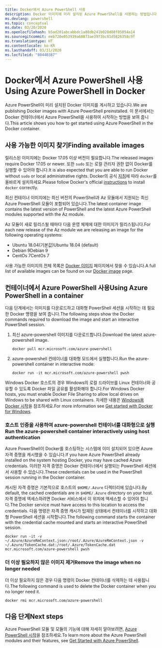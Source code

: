 ```yaml
---
title: Docker에서 Azure PowerShell 사용
description: Docker 이미지에 미리 설치된 Azure PowerShell을 사용하는 방법입니다.
ms.devlang: powershell
ms.topic: conceptual
ms.date: 03/20/2020
ms.openlocfilehash: b5ad201abcabbdc1a88db241b028d88f05054a14
ms.sourcegitcommit: eeb720e053939a68873ae3973bc81d5826358c9f
ms.translationtype: HT
ms.contentlocale: ko-KR
ms.lasthandoff: 03/31/2020
ms.locfileid: "80440387"
---
```

# <a name="using-azure-powershell-in-docker"></a><span data-ttu-id="497cb-103">Docker에서 Azure PowerShell 사용</span><span class="sxs-lookup"><span data-stu-id="497cb-103">Using Azure PowerShell in Docker</span></span>

<span data-ttu-id="497cb-104">Azure PowerShell이 미리 설치된 Docker 이미지를 게시하고 있습니다.</span><span class="sxs-lookup"><span data-stu-id="497cb-104">We are publishing Docker images with Azure PowerShell preinstalled.</span></span> <span data-ttu-id="497cb-105">이 문서에서는 Docker 컨테이너에서 Azure PowerShell을 사용하여 시작하는 방법을 보여 줍니다.</span><span class="sxs-lookup"><span data-stu-id="497cb-105">This article shows you how to get started using Azure PowerShell in the Docker container.</span></span>

## <a name="finding-available-images"></a><span data-ttu-id="497cb-106">사용 가능한 이미지 찾기</span><span class="sxs-lookup"><span data-stu-id="497cb-106">Finding available images</span></span>

<span data-ttu-id="497cb-107">릴리스된 이미지에는 Docker 17.05 이상 버전이 필요합니다.</span><span class="sxs-lookup"><span data-stu-id="497cb-107">The released images require Docker 17.05 or newer.</span></span> <span data-ttu-id="497cb-108">또한 `sudo` 또는 로컬 관리자 권한 없이 Docker를 실행할 수 있어야 합니다.</span><span class="sxs-lookup"><span data-stu-id="497cb-108">It is also expected that you are able to run Docker without `sudo` or local administrative rights.</span></span> <span data-ttu-id="497cb-109">Docker의 공식 [지침][install]에 따라 `docker`를 올바르게 설치하세요.</span><span class="sxs-lookup"><span data-stu-id="497cb-109">Please follow Docker's official [instructions][install] to install `docker` correctly.</span></span>

<span data-ttu-id="497cb-110">최신 컨테이너 이미지에는 최신 버전의 PowerShell과 Az 모듈에서 지원되는 최신 Azure PowerShell 모듈이 포함되어 있습니다.</span><span class="sxs-lookup"><span data-stu-id="497cb-110">The latest container image contains the latest version of PowerShell and the latest Azure PowerShell modules supported with the Az module.</span></span>

<span data-ttu-id="497cb-111">Az 모듈이 새로 릴리스될 때마다 다음 운영 체제에 대한 이미지가 릴리스됩니다.</span><span class="sxs-lookup"><span data-stu-id="497cb-111">For each new release of the Az module we are releasing an image for the following operating systems:</span></span>

- <span data-ttu-id="497cb-112">Ubuntu 18.04(기본값)</span><span class="sxs-lookup"><span data-stu-id="497cb-112">Ubuntu 18.04 (default)</span></span>
- <span data-ttu-id="497cb-113">Debian 9</span><span class="sxs-lookup"><span data-stu-id="497cb-113">Debian 9</span></span>
- <span data-ttu-id="497cb-114">CentOs 7</span><span class="sxs-lookup"><span data-stu-id="497cb-114">CentOs 7</span></span>

<span data-ttu-id="497cb-115">사용 가능한 이미지의 전체 목록은 [Docker 이미지][az image] 페이지에서 찾을 수 있습니다.</span><span class="sxs-lookup"><span data-stu-id="497cb-115">A full list of available images can be found on our [Docker image][az image] page.</span></span>

## <a name="using-azure-powershell-in-a-container"></a><span data-ttu-id="497cb-116">컨테이너에서 Azure PowerShell 사용</span><span class="sxs-lookup"><span data-stu-id="497cb-116">Using Azure PowerShell in a container</span></span>

<span data-ttu-id="497cb-117">다음 단계에서는 이미지를 다운로드하고 대화형 PowerShell 세션을 시작하는 데 필요한 Docker 명령을 보여 줍니다.</span><span class="sxs-lookup"><span data-stu-id="497cb-117">The following steps show the Docker commands required to download the image and start an interactive PowerShell session.</span></span>

1. <span data-ttu-id="497cb-118">최신 azure-powershell 이미지를 다운로드합니다.</span><span class="sxs-lookup"><span data-stu-id="497cb-118">Download the latest azure-powershell image.</span></span>

   ```console
   docker pull mcr.microsoft.com/azure-powershell
   ```

1. <span data-ttu-id="497cb-119">azure-powershell 컨테이너를 대화형 모드에서 실행합니다.</span><span class="sxs-lookup"><span data-stu-id="497cb-119">Run the azure-powershell container in interactive mode:</span></span>

   ```console
   docker run -it mcr.microsoft.com/azure-powershell pwsh
   ```

<span data-ttu-id="497cb-120">Windows Docker 호스트의 경우 Windows의 로컬 드라이브를 Linux 컨테이너와 공유할 수 있도록 Docker 파일 공유를 활성화해야 합니다.</span><span class="sxs-lookup"><span data-stu-id="497cb-120">For Windows Docker hosts, you must enable Docker File Sharing to allow local drives on Windows to be shared with Linux containers.</span></span> <span data-ttu-id="497cb-121">자세한 내용은 [Windows용 Docker 시작][file-sharing]을 참조하세요.</span><span class="sxs-lookup"><span data-stu-id="497cb-121">For more information see [Get started with Docker for Windows][file-sharing].</span></span>

### <a name="run-the-azure-powershell-container-interactively-using-host-authentication"></a><span data-ttu-id="497cb-122">호스트 인증을 사용하여 azure-powershell 컨테이너를 대화형으로 실행</span><span class="sxs-lookup"><span data-stu-id="497cb-122">Run the azure-powershell container interactively using host authentication</span></span>

<span data-ttu-id="497cb-123">Azure PowerShell이 Docker를 호스팅하는 시스템에 이미 설치되어 있으면 Azure 자격 증명을 캐시했을 수 있습니다.</span><span class="sxs-lookup"><span data-stu-id="497cb-123">If you have Azure PowerShell already installed on the system hosting Docker, you may have cached Azure credentials.</span></span> <span data-ttu-id="497cb-124">이러한 자격 증명은 Docker 컨테이너에서 실행되는 PowerShell 세션에서 사용할 수 있습니다.</span><span class="sxs-lookup"><span data-stu-id="497cb-124">These credentials can be used in the PowerShell session running in the Docker container.</span></span>

<span data-ttu-id="497cb-125">캐시된 자격 증명은 기본적으로 호스트의 `$HOME/.Azure` 디렉터리에 있습니다.</span><span class="sxs-lookup"><span data-stu-id="497cb-125">By default, the cached credentials are in `$HOME/.Azure` directory on your host.</span></span> <span data-ttu-id="497cb-126">자격 증명에 액세스하려면 Docker 서비스에서 이 위치에 액세스할 수 있어야 합니다.</span><span class="sxs-lookup"><span data-stu-id="497cb-126">The Docker service must have access to this location to access the credentials.</span></span> <span data-ttu-id="497cb-127">다음 명령은 자격 증명 캐시가 탑재된 상태에서 컨테이너를 시작하고 대화형 PowerShell 세션을 시작합니다.</span><span class="sxs-lookup"><span data-stu-id="497cb-127">The following command starts the container with the credential cache mounted and starts an interactive PowerShell session.</span></span>

```console
docker run -it -v ~/.Azure/AzureRmContext.json:/root/.Azure/AzureRmContext.json -v ~/.Azure/TokenCache.dat:/root/.Azure/TokenCache.dat mcr.microsoft.com/azure-powershell pwsh
```

### <a name="remove-the-image-when-no-longer-needed"></a><span data-ttu-id="497cb-128">더 이상 필요하지 않은 이미지 제거</span><span class="sxs-lookup"><span data-stu-id="497cb-128">Remove the image when no longer needed</span></span>

<span data-ttu-id="497cb-129">더 이상 필요하지 않은 경우 다음 명령이 Docker 컨테이너를 삭제하는 데 사용됩니다.</span><span class="sxs-lookup"><span data-stu-id="497cb-129">The following command is used to delete the Docker container when you no longer need it.</span></span>

```console
docker rmi mcr.microsoft.com/azure-powershell
```

## <a name="next-steps"></a><span data-ttu-id="497cb-130">다음 단계</span><span class="sxs-lookup"><span data-stu-id="497cb-130">Next steps</span></span>

<span data-ttu-id="497cb-131">Azure PowerShell 모듈 및 모듈의 기능에 대해 자세히 알아보려면, [Azure PowerShell 시작](get-started-azureps.md)을 참조하세요.</span><span class="sxs-lookup"><span data-stu-id="497cb-131">To learn more about the Azure PowerShell modules and their features, see [Get Started with Azure PowerShell](get-started-azureps.md).</span></span>

<!-- link references -->
[install]: https://docs.docker.com/engine/installation/
[powershell image]: https://hub.docker.com/_/microsoft-powershell
[az image]: https://hub.docker.com/_/microsoft-azure-powershell
[file-sharing]: https://docs.docker.com/docker-for-windows/#file-sharing
